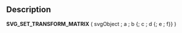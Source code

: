 ﻿<!-- SVG_SET_TRANSFORM_MATRIX ( objectID ; Param_2 ; Param_3 ; Param_4 ; Param_5 ; Param_6 ; Param_7 ) -> objectID (Text) -> Param_2 (Real) -> Param_3 (Real) -> Param_4 (Real) -> Param_5 (Real) -> Param_6 (Real) -> Param_7 (Real)-->## Description **SVG\_SET\_TRANSFORM\_MATRIX** ( svgObject ; a ; b {; c ; d {; e ; f}} )
